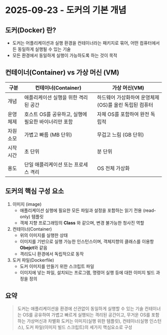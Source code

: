 # 2025-09-23 - 도커의 기본 개념

## 도커(Docker) 란?

- 도커는 어플리케이션과 실행 환경을 컨테이너라는 패키지로 묶어, 어떤 컴퓨터에서든 동일하게 실행될 수 있는 기술
- 모든 환경에서 동일하게 실행이 가능하도록 하는 것이 목적

## 컨테이너(Container) vs 가상 머신 (VM)

|구분| 컨테이너(Container) | 가상 머신(VM)|
| --- | --- | --- |
| 개념 | 애플리케이션 실행을 위한 격리된 공간 | 하드웨어 가상화하여 운영체제(OS)를 올린 독립된 컴퓨터 |
| 운영체제 | 호스트 OS를 공유하고, 실행에 필요한 바이너리만 포함 | 자체 OS를 포함하여 완전 독립적 |
| 자원 소모 | 가볍고 빠름 (MB 단위) | 무겁고 느림 (GB 단위) |
| 시작 시간 | 초 단위 | 분 단위|
| 용도 | 단일 애플리케이션 또는 프로세스 격리 | OS 전체 가상화 |

## 도커의 핵심 구성 요소

1. 이미지 (image)
   - 애플리케이션 실행에 필요한 모든 파일과 설정을 포함하는 읽기 전용 (read-only) 템플릿
   - 객체 지향 프로그래밍의 **Class** 와 같으며, 변경 불가능한 청사진 역할
2. 컨테이너(Container)
   - 위의 이미지를 실행한 상태
   - 이미지를 기반으로 실행 가능한 인스턴스이며, 객체지향의 클래스를 이용항 **Obejct**와 같음
   - 격리도니 환경에서 독립적으로 동작
3. 도커 파일(Dockerfile)
   - 도커 이미지를 만들기 위한 스크립트 파일
   - 이미지에 넣는 파일, 설치되는 프로그램, 명령어 실행 등에 대한 이미지 빌드 과정을 정의

## 요약

> 도커는 애플리케이션을 환경에 산관없이 동일하게 실행할 수 있는 기술
> 컨테이너는 OS를 공유하여 가볍고 빠르게 실행되는 격리된 공간이고, 무거운 OS를 포함하는 가상머신과 차별화
> 도커는 이미지(실행 위한 템플릿), 컨테이너(실행 인스턴스), 도커 파일(이미지 빌드 스크립트)의 세가지 핵심요소로 구성
